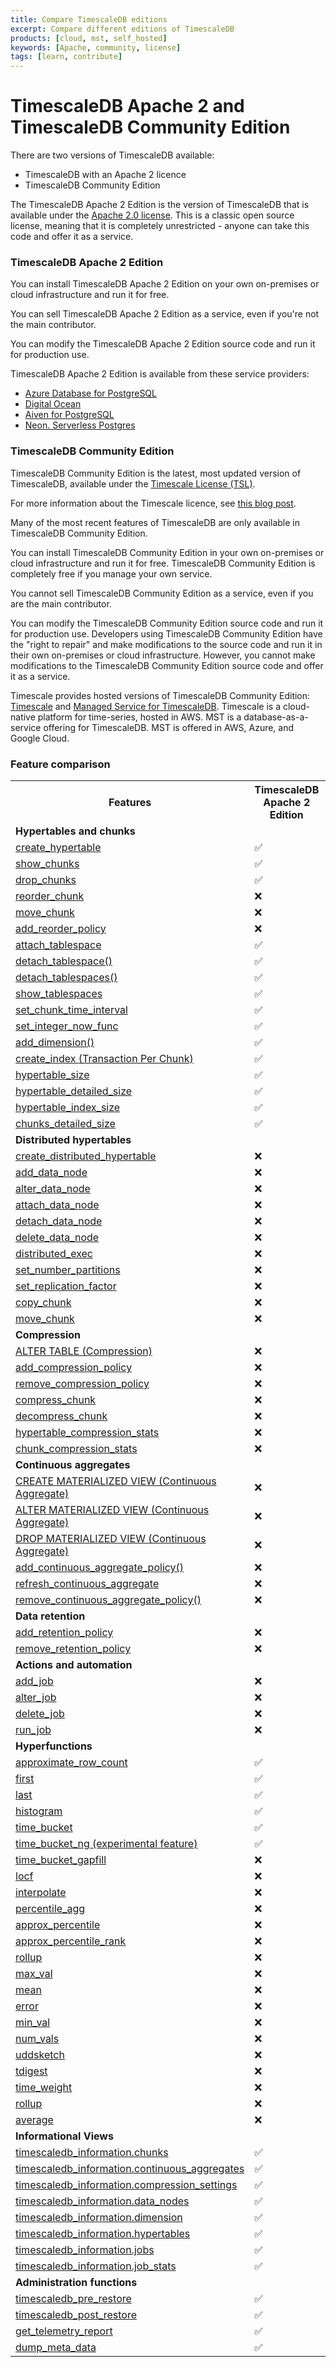 ```yaml
---
title: Compare TimescaleDB editions
excerpt: Compare different editions of TimescaleDB
products: [cloud, mst, self_hosted]
keywords: [Apache, community, license]
tags: [learn, contribute]
---
```


# TimescaleDB Apache 2 and TimescaleDB Community Edition

There are two versions of TimescaleDB available:

*   TimescaleDB with an Apache 2 licence
*   TimescaleDB Community Edition

The TimescaleDB Apache 2 Edition is the version of TimescaleDB that is available
under the [Apache 2.0 license][apache-license]. This is a classic open source license,
meaning that it is completely unrestricted - anyone can take this code and offer it
as a service.

### TimescaleDB Apache 2 Edition

You can install TimescaleDB Apache 2 Edition on your own on-premises or cloud
infrastructure and run it for free.

You can sell TimescaleDB Apache 2 Edition as a service, even if you're not the
main contributor.

You can modify the TimescaleDB Apache 2 Edition source code and run it for
production use.

TimescaleDB Apache 2 Edition is available from these service providers:

*   [Azure Database for PostgreSQL][azure-database]
*   [Digital Ocean][digital-ocean]
*   [Aiven for PostgreSQL][aiven]
*   [Neon. Serverless Postgres][neon]

### TimescaleDB Community Edition

TimescaleDB Community Edition is the latest, most updated version of TimescaleDB,
available under the
[Timescale License (TSL)][timescale-license].

For more information about the Timescale licence, see [this blog post][license-blog].

Many of the most recent features of TimescaleDB are only available in
TimescaleDB Community Edition.

You can install TimescaleDB Community Edition in your own on-premises or cloud
infrastructure and run it for free. TimescaleDB Community Edition is completely
free if you manage your own service.

You cannot sell TimescaleDB Community Edition as a service, even if you are the
main contributor.

You can modify the TimescaleDB Community Edition source code and run it for
production use. Developers using TimescaleDB Community Edition have the "right
to repair" and make modifications to the source code and run it in their own
on-premises or cloud infrastructure. However, you cannot make modifications to
the TimescaleDB Community Edition source code and offer it as a service.

Timescale provides hosted versions of TimescaleDB Community Edition:
[Timescale][timescale-cloud] and
[Managed Service for TimescaleDB][mst]. Timescale is a cloud-native
platform for time-series, hosted in AWS. MST is a database-as-a-service offering
for TimescaleDB. MST is offered in AWS, Azure, and Google Cloud.

### Feature comparison

<table>
  <tr>
    <th>Features</th>
    <th>TimescaleDB Apache 2 Edition</th>
    <th>TimescaleDB Community Edition</th>
  </tr>
  <tr>
    <td><strong>Hypertables and chunks</strong></td>
  </tr>
  <tr>
    <td><a href="https://docs.timescale.com/api/latest/hypertable/create_hypertable/">create_hypertable</a></td>
    <td>✅</td>
    <td>✅</td>
  </tr>
  <tr>
    <td><a href="https://docs.timescale.com/api/latest/hypertable/show_chunks/">show_chunks</a></td>
    <td>✅</td>
    <td>✅</td>
  </tr>
  <tr>
    <td><a href="https://docs.timescale.com/api/latest/hypertable/drop_chunks/">drop_chunks</a></td>
    <td>✅</td>
    <td>✅</td>
  </tr>
  <tr>
    <td><a href="https://docs.timescale.com/api/latest/hypertable/reorder_chunk/">reorder_chunk</a></td>
    <td>❌</td>
    <td>✅</td>
  </tr>
  <tr>
    <td><a href="https://docs.timescale.com/api/latest/hypertable/move_chunk/">move_chunk</a></td>
    <td>❌</td>
    <td>✅</td>
  </tr>
  <tr>
    <td><a href="https://docs.timescale.com/api/latest/hypertable/add_reorder_policy/">add_reorder_policy</a></td>
    <td>❌</td>
    <td>✅</td>
  </tr>
  <tr>
    <td><a href="https://docs.timescale.com/api/latest/hypertable/attach_tablespace/">attach_tablespace</a></td>
    <td>✅</td>
    <td>✅</td>
  </tr>
  <tr>
    <td><a href="https://docs.timescale.com/api/latest/hypertable/detach_tablespace/">detach_tablespace()</a></td>
    <td>✅</td>
    <td>✅</td>
  </tr>
  <tr>
    <td><a href="https://docs.timescale.com/api/latest/hypertable/detach_tablespaces/">detach_tablespaces()</a></td>
    <td>✅</td>
    <td>✅</td>
  </tr>
  <tr>
    <td><a href="https://docs.timescale.com/api/latest/hypertable/show_tablespaces/">show_tablespaces</a></td>
    <td>✅</td>
    <td>✅</td>
  </tr>
  <tr>
    <td><a href="https://docs.timescale.com/api/latest/hypertable/set_chunk_time_interval/">set_chunk_time_interval</a></td>
    <td>✅</td>
    <td>✅</td>
  </tr>
  <tr>
    <td><a href="https://docs.timescale.com/api/latest/hypertable/set_integer_now_func/">set_integer_now_func</a></td>
    <td>✅</td>
    <td>✅</td>
  </tr>
  <tr>
    <td><a href="https://docs.timescale.com/api/latest/hypertable/add_dimension/">add_dimension()</a></td>
    <td>✅</td>
    <td>✅</td>
  </tr>
  <tr>
    <td><a href="https://docs.timescale.com/api/latest/hypertable/create_index/">create_index (Transaction Per Chunk)</a></td>
    <td>✅</td>
    <td>✅</td>
  </tr>
  <tr>
    <td><a href="https://docs.timescale.com/api/latest/hypertable/hypertable_size/">hypertable_size</a></td>
    <td>✅</td>
    <td>✅</td>
  </tr>
  <tr>
    <td><a href="https://docs.timescale.com/api/latest/hypertable/hypertable_detailed_size/">hypertable_detailed_size</a></td>
    <td>✅</td>
    <td>✅</td>
  </tr>
  <tr>
    <td><a href="https://docs.timescale.com/api/latest/hypertable/hypertable_index_size/">hypertable_index_size</a></td>
    <td>✅</td>
    <td>✅</td>
  </tr>
  <tr>
    <td><a href="https://docs.timescale.com/api/latest/hypertable/chunks_detailed_size/">chunks_detailed_size</a></td>
    <td>✅</td>
    <td>✅</td>
  </tr>
  <tr>
    <td><strong>Distributed hypertables</strong></td>
  </tr>
  <tr>
    <td><a href="https://docs.timescale.com/api/latest/distributed-hypertables/create_distributed_hypertable/">create_distributed_hypertable</a></td>
    <td>❌</td>
    <td>✅</td>
  </tr>
  <tr>
    <td><a href="https://docs.timescale.com/api/latest/distributed-hypertables/add_data_node/">add_data_node</a></td>
    <td>❌</td>
    <td>✅</td>
  </tr>
  <tr>
    <td><a href="https://docs.timescale.com/api/latest/distributed-hypertables/alter_data_node/">alter_data_node</a></td>
    <td>❌</td>
    <td>✅</td>
  </tr>
  <tr>
    <td><a href="https://docs.timescale.com/api/latest/distributed-hypertables/attach_data_node/">attach_data_node</a></td>
    <td>❌</td>
    <td>✅</td>
  </tr>
  <tr>
    <td><a href="https://docs.timescale.com/api/latest/distributed-hypertables/detach_data_node/">detach_data_node</a></td>
    <td>❌</td>
    <td>✅</td>
  </tr>
  <tr>
    <td><a href="https://docs.timescale.com/api/latest/distributed-hypertables/delete_data_node/">delete_data_node</a></td>
    <td>❌</td>
    <td>✅</td>
  </tr>
  <tr>
    <td><a href="https://docs.timescale.com/api/latest/distributed-hypertables/distributed_exec/">distributed_exec</a></td>
    <td>❌</td>
    <td>✅</td>
  </tr>
  <tr>
    <td><a href="https://docs.timescale.com/api/latest/distributed-hypertables/set_number_partitions/">set_number_partitions</a></td>
    <td>❌</td>
    <td>✅</td>
  </tr>
  <tr>
    <td><a href="https://docs.timescale.com/api/latest/distributed-hypertables/set_replication_factor/">set_replication_factor</a></td>
    <td>❌</td>
    <td>✅</td>
  </tr>
  <tr>
    <td><a href="https://docs.timescale.com/api/latest/distributed-hypertables/copy_chunk_experimental/">copy_chunk</a></td>
    <td>❌</td>
    <td>✅</td>
  </tr>
  <tr>
    <td><a href="https://docs.timescale.com/api/latest/distributed-hypertables/move_chunk_experimental/">move_chunk</a></td>
    <td>❌</td>
    <td>✅</td>
  </tr>
  <tr>
    <td><strong>Compression</strong></td>
  </tr>
  <tr>
    <td><a href="https://docs.timescale.com/api/latest/compression/alter_table_compression/">ALTER TABLE (Compression)</a></td>
    <td>❌</td>
    <td>✅</td>
  </tr>
  <tr>
    <td><a href="https://docs.timescale.com/api/latest/compression/add_compression_policy/#sample-usage">add_compression_policy</a></td>
    <td>❌</td>
    <td>✅</td>
  </tr>
  <tr>
    <td><a href="https://docs.timescale.com/api/latest/compression/remove_compression_policy/">remove_compression_policy</a></td>
    <td>❌</td>
    <td>✅</td>
  </tr>
  <tr>
    <td><a href="https://docs.timescale.com/api/latest/compression/compress_chunk/">compress_chunk</a></td>
    <td>❌</td>
    <td>✅</td>
  </tr>
  <tr>
    <td><a href="https://docs.timescale.com/api/latest/compression/decompress_chunk/">decompress_chunk</a></td>
    <td>❌</td>
    <td>✅</td>
  </tr>
  <tr>
    <td><a href="https://docs.timescale.com/api/latest/compression/hypertable_compression_stats/">hypertable_compression_stats</a></td>
    <td>❌</td>
    <td>✅</td>
  </tr>
  <tr>
    <td><a href="https://docs.timescale.com/api/latest/compression/chunk_compression_stats/">chunk_compression_stats</a></td>
    <td>❌</td>
    <td>✅</td>
  </tr>
  <tr>
    <td><strong>Continuous aggregates</strong></td>
  </tr>
  <tr>
    <td><a href="https://docs.timescale.com/api/latest/continuous-aggregates/create_materialized_view/">CREATE MATERIALIZED VIEW (Continuous Aggregate)</a></td>
    <td>❌</td>
    <td>✅</td>
  </tr>
  <tr>
    <td><a href="https://docs.timescale.com/api/latest/continuous-aggregates/alter_materialized_view/">ALTER MATERIALIZED VIEW (Continuous Aggregate)</a></td>
    <td>❌</td>
    <td>✅</td>
  </tr>
  <tr>
    <td><a href="https://docs.timescale.com/api/latest/continuous-aggregates/drop_materialized_view/">DROP MATERIALIZED VIEW (Continuous Aggregate)</a></td>
    <td>❌</td>
    <td>✅</td>
  </tr>
  <tr>
    <td><a href="https://docs.timescale.com/api/latest/continuous-aggregates/add_continuous_aggregate_policy/">add_continuous_aggregate_policy()</a></td>
    <td>❌</td>
    <td>✅</td>
  </tr>
  <tr>
    <td><a href="https://docs.timescale.com/api/latest/continuous-aggregates/refresh_continuous_aggregate/">refresh_continuous_aggregate</a></td>
    <td>❌</td>
    <td>✅</td>
  </tr>
  <tr>
    <td><a href="https://docs.timescale.com/api/latest/continuous-aggregates/remove_continuous_aggregate_policy/">remove_continuous_aggregate_policy()</a></td>
    <td>❌</td>
    <td>✅</td>
  </tr>
  <tr>
    <td><strong>Data retention</strong></td>
  </tr>
  <tr>
    <td><a href="https://docs.timescale.com/api/latest/data-retention/add_retention_policy/">add_retention_policy</a></td>
    <td>❌</td>
    <td>✅</td>
  </tr>
  <tr>
    <td><a href="https://docs.timescale.com/api/latest/data-retention/remove_retention_policy/">remove_retention_policy</a></td>
    <td>❌</td>
    <td>✅</td>
  </tr>
  <tr>
    <td><strong>Actions and automation</strong></td>
  </tr>
  <tr>
    <td><a href="https://docs.timescale.com/api/latest/actions/add_job/">add_job</a></td>
    <td>❌</td>
    <td>✅</td>
  </tr>
  <tr>
    <td><a href="https://docs.timescale.com/api/latest/actions/alter_job/">alter_job</a></td>
    <td>❌</td>
    <td>✅</td>
  </tr>
  <tr>
    <td><a href="https://docs.timescale.com/api/latest/actions/delete_job/">delete_job</a></td>
    <td>❌</td>
    <td>✅</td>
  </tr>
  <tr>
    <td><a href="https://docs.timescale.com/api/latest/actions/run_job/">run_job</a></td>
    <td>❌</td>
    <td>✅</td>
  </tr>
  <tr>
    <td><strong>Hyperfunctions</strong></td>
  </tr>
  <tr>
    <td><a href="https://docs.timescale.com/api/latest/hyperfunctions/approximate_row_count/">approximate_row_count</a></td>
    <td>✅</td>
    <td>✅</td>
  </tr>
  <tr>
    <td><a href="https://docs.timescale.com/api/latest/hyperfunctions/first/">first</a></td>
    <td>✅</td>
    <td>✅</td>
  </tr>
  <tr>
    <td><a href="https://docs.timescale.com/api/latest/hyperfunctions/last/">last</a></td>
    <td>✅</td>
    <td>✅</td>
  </tr>
  <tr>
    <td><a href="https://docs.timescale.com/api/latest/hyperfunctions/histogram/">histogram</a></td>
    <td>✅</td>
    <td>✅</td>
  </tr>
  <tr>
    <td><a href="https://docs.timescale.com/api/latest/hyperfunctions/time_bucket/">time_bucket</a></td>
    <td>✅</td>
    <td>✅</td>
  </tr>
  <tr>
    <td><a href="https://docs.timescale.com/api/latest/hyperfunctions/time_bucket_ng/">time_bucket_ng (experimental feature)</a></td>
    <td>✅ </td>
    <td>✅ </td>
  </tr>
  <tr>
    <td><a href="https://docs.timescale.com/api/latest/hyperfunctions/gapfilling/time_bucket_gapfill/">time_bucket_gapfill</a></td>
    <td>❌</td>
    <td>✅</td>
  </tr>
  <tr>
    <td><a href="https://docs.timescale.com/api/latest/hyperfunctions/gapfilling/time_bucket_gapfill#locf">locf</a></td>
    <td>❌</td>
    <td>✅</td>
  </tr>
  <tr>
    <td><a href="https://docs.timescale.com/api/latest/hyperfunctions/gapfilling/time_bucket_gapfill#interpolate">interpolate</a></td>
    <td>❌</td>
    <td>✅</td>
  </tr>
  <tr>
    <td><a href="https://docs.timescale.com/api/latest/hyperfunctions/percentile-approximation/uddsketch/#percentile-agg">percentile_agg</a></td>
    <td>❌</td>
    <td>✅</td>
  </tr>
  <tr>
    <td><a href="https://docs.timescale.com/api/latest/hyperfunctions/percentile-approximation/uddsketch/#approx_percentile">approx_percentile</a></td>
    <td>❌</td>
    <td>✅</td>
  </tr>
  <tr>
    <td><a href="https://docs.timescale.com/api/latest/hyperfunctions/percentile-approximation/uddsketch/#approx_percentile_rank">approx_percentile_rank</a></td>
    <td>❌</td>
    <td>✅</td>
  </tr>
  <tr>
    <td><a href="https://docs.timescale.com/api/latest/hyperfunctions/percentile-approximation/uddsketch/#rollup">rollup</a></td>
    <td>❌</td>
    <td>✅</td>
  </tr>
  <tr>
    <td><a href="https://docs.timescale.com/api/latest/hyperfunctions/percentile-approximation/tdigest/#max_val">max_val</a></td>
    <td>❌</td>
    <td>✅</td>
  </tr>
  <tr>
    <td><a href="https://docs.timescale.com/api/latest/hyperfunctions/percentile-approximation/uddsketch/#mean">mean</a></td>
    <td>❌</td>
    <td>✅</td>
  </tr>
  <tr>
    <td><a href="https://docs.timescale.com/api/latest/hyperfunctions/percentile-approximation/uddsketch/#error">error</a></td>
    <td>❌</td>
    <td>✅</td>
  </tr>
  <tr>
    <td><a href="https://docs.timescale.com/api/latest/hyperfunctions/percentile-approximation/tdigest/#min_val">min_val</a></td>
    <td>❌</td>
    <td>✅</td>
  </tr>
  <tr>
    <td><a href="https://docs.timescale.com/api/latest/hyperfunctions/percentile-approximation/uddsketch/#num_vals">num_vals</a></td>
    <td>❌</td>
    <td>✅</td>
  </tr>
  <tr>
    <td><a href="https://docs.timescale.com/api/latest/hyperfunctions/percentile-approximation/uddsketch/#uddsketch">uddsketch</a></td>
    <td>❌</td>
    <td>✅</td>
  </tr>
  <tr>
    <td><a href="https://docs.timescale.com/api/latest/hyperfunctions/percentile-approximation/tdigest/#tdigest">tdigest</a></td>
    <td>❌</td>
    <td>✅</td>
  </tr>
  <tr>
    <td><a href="https://docs.timescale.com/api/latest/hyperfunctions/time-weighted-calculations/time_weight/">time_weight</a></td>
    <td>❌</td>
    <td>✅</td>
  </tr>
   <tr>
    <td><a href="https://docs.timescale.com/api/latest/hyperfunctions/time-weighted-calculations/time_weight#rollup">rollup</a></td>
    <td>❌</td>
    <td>✅</td>
  </tr>
  <tr>
    <td><a href="https://docs.timescale.com/api/latest/hyperfunctions/time-weighted-calculations/time_weight#average">average</a></td>
    <td>❌</td>
    <td>✅</td>
  </tr>
  <tr>
    <td><strong>Informational Views</strong></td>
  </tr>
  <tr>
    <td><a href="https://docs.timescale.com/api/latest/informational-views/chunks/#available-columns">timescaledb_information.chunks</a></td>
    <td>✅</td>
    <td>✅</td>
  </tr>
  <tr>
    <td><a href="https://docs.timescale.com/api/latest/informational-views/continuous_aggregates/#sample-usage">timescaledb_information.continuous_aggregates</a></td>
    <td>✅</td>
    <td>✅</td>
  </tr>
  <tr>
    <td><a href="https://docs.timescale.com/api/latest/informational-views/compression_settings/#sample-usage">timescaledb_information.compression_settings</a></td>
    <td>✅</td>
    <td>✅</td>
  </tr>
  <tr>
    <td><a href="https://docs.timescale.com/api/latest/informational-views/data_nodes/#sample-usage">timescaledb_information.data_nodes</a></td>
    <td>✅</td>
    <td>✅</td>
  </tr>
  <tr>
    <td><a href="https://docs.timescale.com/api/latest/informational-views/dimensions/#timescaledb-information-dimensions">timescaledb_information.dimension</a></td>
    <td>✅</td>
    <td>✅</td>
  </tr>
  <tr>
    <td><a href="https://docs.timescale.com/api/latest/informational-views/hypertables/">timescaledb_information.hypertables</a></td>
    <td>✅</td>
    <td>✅</td>
  </tr>
  <tr>
    <td><a href="https://docs.timescale.com/api/latest/informational-views/jobs/#available-columns">timescaledb_information.jobs</a></td>
    <td>✅</td>
    <td>✅</td>
  </tr>
  <tr>
    <td><a href="https://docs.timescale.com/api/latest/informational-views/job_stats/#available-columns">timescaledb_information.job_stats</a></td>
    <td>✅</td>
    <td>✅</td>
  </tr>
  <tr>
    <td><strong>Administration functions</strong></td>
  </tr>
  <tr>
    <td><a href="https://docs.timescale.com/api/latest/administration/timescaledb_pre_restore/">timescaledb_pre_restore</a></td>
    <td>✅</td>
    <td>✅</td>
  </tr>
  <tr>
    <td><a href="https://docs.timescale.com/api/latest/administration/timescaledb_post_restore/">timescaledb_post_restore</a></td>
    <td>✅</td>
    <td>✅</td>
  </tr>
  <tr>
    <td><a href="https://docs.timescale.com/api/latest/administration/get_telemetry_report/">get_telemetry_report</a></td>
    <td>✅</td>
    <td>✅</td>
  </tr>
  <tr>
    <td><a href="https://docs.timescale.com/api/latest/administration/dump_meta_data/">dump_meta_data</a></td>
    <td>✅</td>
    <td>✅</td>
  </tr>
</table>

<!-- vale Google.Units = NO -->

[aiven]: https://aiven.io/postgresql
[azure-database]: https://azure.microsoft.com/en-us/services/postgresql/?&ef_id=CjwKCAjwhOyJBhA4EiwAEcJdcWZ6_o9d5INkZvm1MGsOsinuXgDwV_ySL5vc34z3pyxxrP0R49J_8xoCVvIQAvD_BwE:G:s&OCID=AID2200277_SEM_CjwKCAjwhOyJBhA4EiwAEcJdcWZ6_o9d5INkZvm1MGsOsinuXgDwV_ySL5vc34z3pyxxrP0R49J_8xoCVvIQAvD_BwE:G:s&gclid=CjwKCAjwhOyJBhA4EiwAEcJdcWZ6_o9d5INkZvm1MGsOsinuXgDwV_ySL5vc34z3pyxxrP0R49J_8xoCVvIQAvD_BwE#overview
[digital-ocean]: https://docs.digitalocean.com/products/databases/postgresql/details/supported-extensions/
[license-blog]: https://blog.timescale.com/blog/building-open-source-business-in-cloud-era-v2/
[mst]: /mst/:currentVersion:
[timescale-cloud]: /use-timescale/:currentVersion:/services/
[timescale-license]: https://github.com/timescale/timescaledb/blob/master/tsl/LICENSE-TIMESCALE
[neon]: https://neon.tech/
[apache-license]: https://github.com/timescale/timescaledb/blob/master/LICENSE-APACHE
